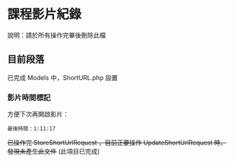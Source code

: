 # 課程影片紀錄

說明：請於所有操作完畢後刪除此檔

## 目前段落

已完成 Models 中，ShortURL.php 設置

### 影片時間標記

方便下次再開啟影片：

    最後時間：1:11:17

~~已操作完 StoreShortUrlRequest ，目前正要操作 UpdateShortUrlRequest 時，發現未產生此文件~~ (此項目已完成)
